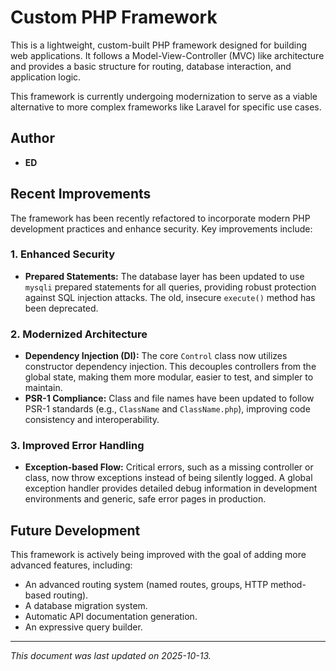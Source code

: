 # Custom PHP Framework

This is a lightweight, custom-built PHP framework designed for building web applications. It follows a Model-View-Controller (MVC) like architecture and provides a basic structure for routing, database interaction, and application logic.

This framework is currently undergoing modernization to serve as a viable alternative to more complex frameworks like Laravel for specific use cases.

## Author

*   **ED**

## Recent Improvements

The framework has been recently refactored to incorporate modern PHP development practices and enhance security. Key improvements include:

### 1. Enhanced Security
- **Prepared Statements:** The database layer has been updated to use `mysqli` prepared statements for all queries, providing robust protection against SQL injection attacks. The old, insecure `execute()` method has been deprecated.

### 2. Modernized Architecture
- **Dependency Injection (DI):** The core `Control` class now utilizes constructor dependency injection. This decouples controllers from the global state, making them more modular, easier to test, and simpler to maintain.
- **PSR-1 Compliance:** Class and file names have been updated to follow PSR-1 standards (e.g., `ClassName` and `ClassName.php`), improving code consistency and interoperability.

### 3. Improved Error Handling
- **Exception-based Flow:** Critical errors, such as a missing controller or class, now throw exceptions instead of being silently logged. A global exception handler provides detailed debug information in development environments and generic, safe error pages in production.

## Future Development
This framework is actively being improved with the goal of adding more advanced features, including:
- An advanced routing system (named routes, groups, HTTP method-based routing).
- A database migration system.
- Automatic API documentation generation.
- An expressive query builder.

---
*This document was last updated on 2025-10-13.*